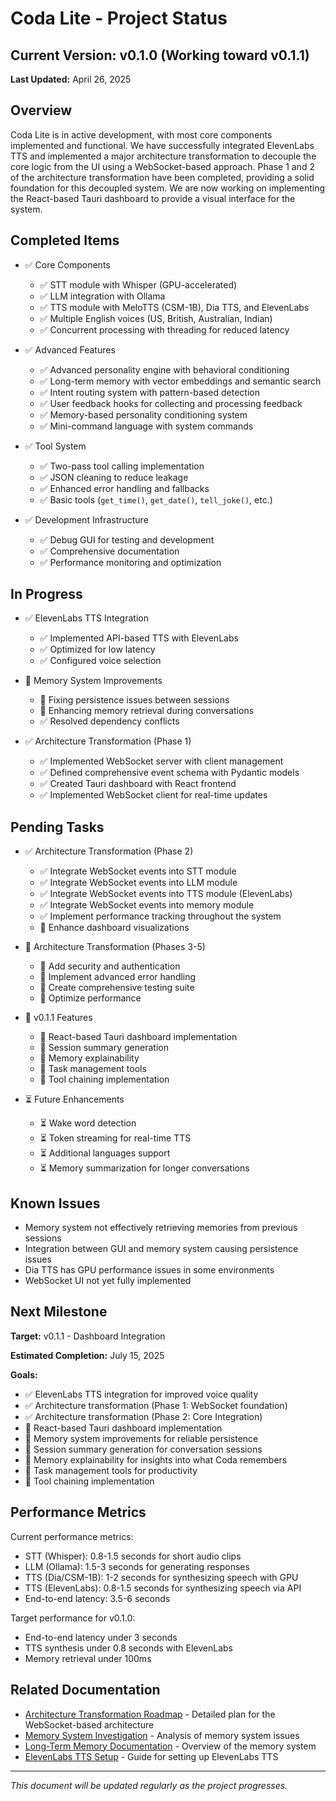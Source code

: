 # Coda Lite - Project Status

## Current Version: v0.1.0 (Working toward v0.1.1)

**Last Updated:** April 26, 2025

## Overview

Coda Lite is in active development, with most core components implemented and functional. We have successfully integrated ElevenLabs TTS and implemented a major architecture transformation to decouple the core logic from the UI using a WebSocket-based approach. Phase 1 and 2 of the architecture transformation have been completed, providing a solid foundation for this decoupled system. We are now working on implementing the React-based Tauri dashboard to provide a visual interface for the system.

## Completed Items

- ✅ Core Components
  - ✅ STT module with Whisper (GPU-accelerated)
  - ✅ LLM integration with Ollama
  - ✅ TTS module with MeloTTS (CSM-1B), Dia TTS, and ElevenLabs
  - ✅ Multiple English voices (US, British, Australian, Indian)
  - ✅ Concurrent processing with threading for reduced latency

- ✅ Advanced Features
  - ✅ Advanced personality engine with behavioral conditioning
  - ✅ Long-term memory with vector embeddings and semantic search
  - ✅ Intent routing system with pattern-based detection
  - ✅ User feedback hooks for collecting and processing feedback
  - ✅ Memory-based personality conditioning system
  - ✅ Mini-command language with system commands

- ✅ Tool System
  - ✅ Two-pass tool calling implementation
  - ✅ JSON cleaning to reduce leakage
  - ✅ Enhanced error handling and fallbacks
  - ✅ Basic tools (`get_time()`, `get_date()`, `tell_joke()`, etc.)

- ✅ Development Infrastructure
  - ✅ Debug GUI for testing and development
  - ✅ Comprehensive documentation
  - ✅ Performance monitoring and optimization

## In Progress

- ✅ ElevenLabs TTS Integration
  - ✅ Implemented API-based TTS with ElevenLabs
  - ✅ Optimized for low latency
  - ✅ Configured voice selection

- 🔄 Memory System Improvements
  - 🔄 Fixing persistence issues between sessions
  - 🔄 Enhancing memory retrieval during conversations
  - ✅ Resolved dependency conflicts

- ✅ Architecture Transformation (Phase 1)
  - ✅ Implemented WebSocket server with client management
  - ✅ Defined comprehensive event schema with Pydantic models
  - ✅ Created Tauri dashboard with React frontend
  - ✅ Implemented WebSocket client for real-time updates

## Pending Tasks

- ✅ Architecture Transformation (Phase 2)
  - ✅ Integrate WebSocket events into STT module
  - ✅ Integrate WebSocket events into LLM module
  - ✅ Integrate WebSocket events into TTS module (ElevenLabs)
  - ✅ Integrate WebSocket events into memory module
  - ✅ Implement performance tracking throughout the system
  - 🔄 Enhance dashboard visualizations

- 🔄 Architecture Transformation (Phases 3-5)
  - 🔄 Add security and authentication
  - 🔄 Implement advanced error handling
  - 🔄 Create comprehensive testing suite
  - 🔄 Optimize performance

- 🔄 v0.1.1 Features
  - 🔄 React-based Tauri dashboard implementation
  - 🔄 Session summary generation
  - 🔄 Memory explainability
  - 🔄 Task management tools
  - 🔄 Tool chaining implementation

- ⏳ Future Enhancements
  - ⏳ Wake word detection
  - ⏳ Token streaming for real-time TTS
  - ⏳ Additional languages support
  - ⏳ Memory summarization for longer conversations

## Known Issues

- Memory system not effectively retrieving memories from previous sessions
- Integration between GUI and memory system causing persistence issues
- Dia TTS has GPU performance issues in some environments
- WebSocket UI not yet fully implemented

## Next Milestone

**Target:** v0.1.1 - Dashboard Integration

**Estimated Completion:** July 15, 2025

**Goals:**

- ✅ ElevenLabs TTS integration for improved voice quality
- ✅ Architecture transformation (Phase 1: WebSocket foundation)
- ✅ Architecture transformation (Phase 2: Core Integration)
- 🔄 React-based Tauri dashboard implementation
- 🔄 Memory system improvements for reliable persistence
- 🔄 Session summary generation for conversation sessions
- 🔄 Memory explainability for insights into what Coda remembers
- 🔄 Task management tools for productivity
- 🔄 Tool chaining implementation

## Performance Metrics

Current performance metrics:

- STT (Whisper): 0.8-1.5 seconds for short audio clips
- LLM (Ollama): 1.5-3 seconds for generating responses
- TTS (Dia/CSM-1B): 1-2 seconds for synthesizing speech with GPU
- TTS (ElevenLabs): 0.8-1.5 seconds for synthesizing speech via API
- End-to-end latency: 3.5-6 seconds

Target performance for v0.1.0:

- End-to-end latency under 3 seconds
- TTS synthesis under 0.8 seconds with ElevenLabs
- Memory retrieval under 100ms

## Related Documentation

- [Architecture Transformation Roadmap](ARCHITECTURE_ROADMAP.md) - Detailed plan for the WebSocket-based architecture
- [Memory System Investigation](MEMORY_SYSTEM_INVESTIGATION.md) - Analysis of memory system issues
- [Long-Term Memory Documentation](LONG_TERM_MEMORY.md) - Overview of the memory system
- [ElevenLabs TTS Setup](elevenlabs_tts_setup.md) - Guide for setting up ElevenLabs TTS

---

*This document will be updated regularly as the project progresses.*
